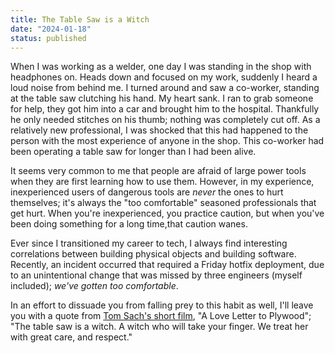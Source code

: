 ```yaml
---
title: The Table Saw is a Witch 
date: "2024-01-18"
status: published
---
```


When I was working as a welder, one day I was standing in the shop with headphones on. Heads down and focused on my work, suddenly I heard a loud noise from behind me. I turned around and saw a co-worker, standing at the table saw clutching his hand. My heart sank. I ran to grab someone for help, they got him into a car and brought him to the hospital. Thankfully he only needed stitches on his thumb; nothing was completely cut off. As a relatively new professional, I was shocked that this had happened to the person with the most experience of anyone in the shop. This co-worker had been operating a table saw for longer than I had been alive.

It seems very common to me that people are afraid of large power tools when they are first learning how to use them. However, in my experience, inexperienced users of dangerous tools are _never_ the ones to hurt themselves; it's always the "too comfortable" seasoned professionals that get hurt. When you're inexperienced, you practice caution, but when you've been doing something for a long time,that caution wanes. 

Ever since I transitioned my career to tech, I always find interesting correlations between building physical objects and building software. Recently, an incident occurred that required a Friday hotfix deployment, due to an unintentional change that was missed by three engineers (myself included); _we've gotten too comfortable_.

In an effort to dissuade you from falling prey to this habit as well, I'll leave you with a quote from [Tom Sach's short film](https://youtu.be/pVxldyIa0Bg?si=gz4y1WMGtH1JCmre&t=308), "A Love Letter to Plywood"; "The table saw is a witch. A witch who will take your finger. We treat her with great care, and respect."
